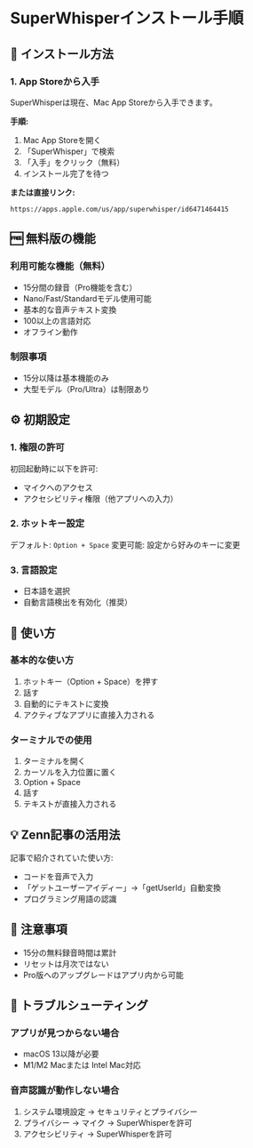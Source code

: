 # SuperWhisperインストール手順

## 📱 インストール方法

### 1. App Storeから入手
SuperWhisperは現在、Mac App Storeから入手できます。

**手順:**
1. Mac App Storeを開く
2. 「SuperWhisper」で検索
3. 「入手」をクリック（無料）
4. インストール完了を待つ

**または直接リンク:**
```
https://apps.apple.com/us/app/superwhisper/id6471464415
```

## 🆓 無料版の機能

### 利用可能な機能（無料）
- 15分間の録音（Pro機能を含む）
- Nano/Fast/Standardモデル使用可能
- 基本的な音声テキスト変換
- 100以上の言語対応
- オフライン動作

### 制限事項
- 15分以降は基本機能のみ
- 大型モデル（Pro/Ultra）は制限あり

## ⚙️ 初期設定

### 1. 権限の許可
初回起動時に以下を許可:
- マイクへのアクセス
- アクセシビリティ権限（他アプリへの入力）

### 2. ホットキー設定
デフォルト: `Option + Space`
変更可能: 設定から好みのキーに変更

### 3. 言語設定
- 日本語を選択
- 自動言語検出を有効化（推奨）

## 🎯 使い方

### 基本的な使い方
1. ホットキー（Option + Space）を押す
2. 話す
3. 自動的にテキストに変換
4. アクティブなアプリに直接入力される

### ターミナルでの使用
1. ターミナルを開く
2. カーソルを入力位置に置く
3. Option + Space
4. 話す
5. テキストが直接入力される

## 💡 Zenn記事の活用法

記事で紹介されていた使い方:
- コードを音声で入力
- 「ゲットユーザーアイディー」→「getUserId」自動変換
- プログラミング用語の認識

## 📝 注意事項

- 15分の無料録音時間は累計
- リセットは月次ではない
- Pro版へのアップグレードはアプリ内から可能

## 🔧 トラブルシューティング

### アプリが見つからない場合
- macOS 13以降が必要
- M1/M2 Macまたは Intel Mac対応

### 音声認識が動作しない場合
1. システム環境設定 → セキュリティとプライバシー
2. プライバシー → マイク → SuperWhisperを許可
3. アクセシビリティ → SuperWhisperを許可